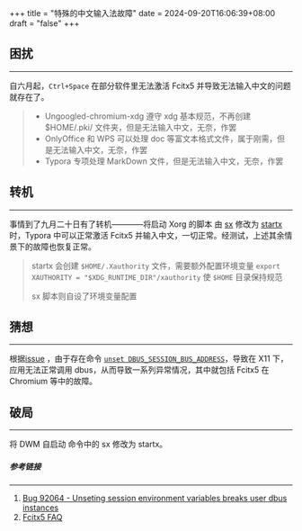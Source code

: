 +++
title = "特殊的中文输入法故障"
date = 2024-09-20T16:06:39+08:00
draft = "false"
+++


## 困扰
---
自六月起，`Ctrl+Space` 在部分软件里无法激活 Fcitx5 并导致无法输入中文的问题就存在了。

> - Ungoogled-chromium-xdg 遵守 xdg 基本规范，不再创建 $HOME/.pki/ 文件夹，但是无法输入中文，无奈，作罢
> - OnlyOffice 和 WPS 可以处理 doc 等富文本格式文件，属于刚需，但是无法输入中文，无奈，作罢
> - Typora 专项处理 MarkDown 文件，但是无法输入中文，无奈，作罢


## 转机
---
事情到了九月二十日有了转机————将启动 Xorg 的脚本 由 [sx](https://github.com/Earnestly/sx) 修改为 [startx](https://man.archlinux.org/man/extra/xorg-xinit/startx.1.en) 时，Typora 中可以正常激活 Fcitx5 并输入中文，一切正常。经测试，上述其余情景下的故障也恢复正常。

> startx 会创建 `$HOME/.Xauthority` 文件，需要额外配置环境变量 `export XAUTHORITY = "$XDG_RUNTIME_DIR"/xauthority` 使 `$HOME` 目录保持规范
>
> sx 脚本则自设了环境变量配置


## 猜想
---
根据[issue](https://gitlab.freedesktop.org/xorg/app/xinit/-/issues/9) ，由于存在命令 [`unset DBUS_SESSION_BUS_ADDRESS`](https://gitlab.freedesktop.org/xorg/app/xinit/-/commit/c07501f69239e9c1448736ad7e689a2c3da49af9)，导致在 X11 下，应用无法正常调用 dbus，从而导致一系列异常情况，其中就包括 Fcitx5 在 Chromium 等中的故障。


## 破局
---
将 DWM 自启动 命令中的 sx 修改为 startx。


##### 参考链接
---
1. [Bug 92064 - Unseting session environment variables breaks user dbus instances](https://bugs.freedesktop.org/show_bug.cgi?id=92064)
2. [Fcitx5 FAQ](https://fcitx-im.org/wiki/FAQ)
